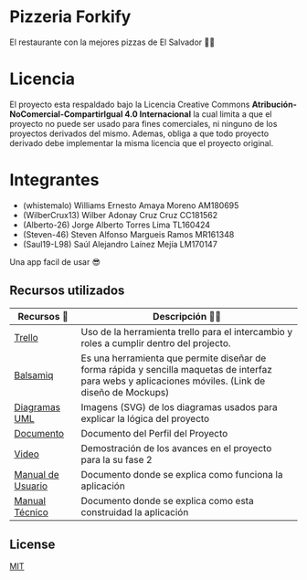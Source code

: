 # Pizzeria Forkify

El restaurante con la mejores pizzas de El Salvador 🍷🧐

# Licencia

El proyecto esta respaldado bajo la Licencia Creative Commons **Atribución-NoComercial-CompartirIgual 4.0 Internacional** la cual limita a que el proyecto no puede ser usado para fines comerciales, ni ninguno de los proyectos derivados del mismo. Ademas, obliga a que todo proyecto derivado debe implementar la misma licencia que el proyecto original.

# Integrantes

- (whistemalo) Williams Ernesto Amaya Moreno AM180695
- (WilberCrux13) Wilber Adonay Cruz Cruz CC181562
- (Alberto-26) Jorge Alberto Torres Lima TL160424
- (Steven-46) Steven Alfonso Margueis Ramos MR161348
- (Saul19-L98) Saúl Alejandro Laínez Mejía LM170147

Una app facil de usar 😎

## Recursos utilizados

| Recursos 🙌                                                                                                    | Descripción 🤯🧐                                                                                                                                     |
| -------------------------------------------------------------------------------------------------------------- | ---------------------------------------------------------------------------------------------------------------------------------------------------- |
| [Trello](https://trello.com/invite/b/HBamUX8F/96eeec3ba51ce49228dc7f1e62d131f1/segunda-fase-forkify) | Uso de la herramienta trello para el intercambio y roles a cumplir dentro del projecto.                                                              |
| [Balsamiq](https://drive.google.com/file/d/1Q-SmyAOzW18pL6Ixb_gcWW_Xi2wQJxYG/view?usp=sharing)                 | Es una herramienta que permite diseñar de forma rápida y sencilla maquetas de interfaz para webs y aplicaciones móviles. (Link de diseño de Mockups) |
| [Diagramas UML](https://drive.google.com/drive/folders/1fH_PypQYacHc58zRJ-O6W_28CZ6X_jsv?usp=sharing)          | Imagens (SVG) de los diagramas usados para explicar la lógica del proyecto                                                                           |
| [Documento](https://drive.google.com/drive/folders/1oPw7S_f2xIWM5oypwp4MbGWzeKtxSflE?usp=sharing)              | Documento del Perfil del Proyecto                                                                                                                    |
| [Video](https://www.youtube.com/watch?v=dsGWS0IPnko)              | Demostración de los avances en el proyecto para la su fase 2                                                                                                                    |
| [Manual de Usuario](https://drive.google.com/file/d/14UkhpR7vt9pZL6oXKvxOvLoeuN0YnLGK/view)              | Documento donde se explica como funciona la aplicación                                                                                                                    |
| [Manual Técnico](https://drive.google.com/file/d/1CeaurZdrGC9Ljq6UUPXA74ZcLNIUBt1j/view)              | Documento donde se explica como esta construidad la aplicación                                                                                                                   |

## License

[MIT](https://choosealicense.com/licenses/mit/)
